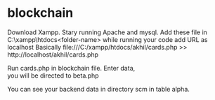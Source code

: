 # blockchain
Download Xampp.
Stary running Apache and mysql.
Add these file in
C:\xampp\htdocs\<folder-name>
while running your code add URL as localhost
Basically
file:///C:/xampp/htdocs/akhil/cards.php  >> http://localhost/akhil/cards.php

Run cards.php in blockchain file.
Enter data,  
you will be directed to beta.php

You can see your backend data in directory scm in table alpha.
